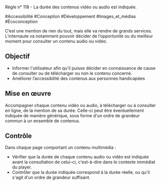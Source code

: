 
Règle n° 118  - La durée des contenus vidéo ou audio est indiquée.

#Accessibilité #Conception #Développement #Images_et_médias #Écoconception

C’est une mention de rien du tout, mais elle va rendre de grands services. L’internaute va notamment pouvoir décider de l’opportunité ou du meilleur moment pour consulter un contenu audio ou vidéo.

Objectif
--------

*   Informer l'utilisateur afin qu'il puisse décider en connaissance de cause de consulter ou de télécharger ou non le contenu concerné.
*   Améliorer l’accessibilité des contenus aux personnes handicapées

Mise en œuvre
-------------

Accompagner chaque contenu vidéo ou audio, à télécharger ou à consulter en ligne, de la mention de sa durée. Celle-ci peut être éventuellement indiquée de manière générique, sous forme d'un ordre de grandeur commun à un ensemble de contenus.

Contrôle
--------

Dans chaque page comportant un contenu multimédia :

*   Vérifier que la durée de chaque contenu audio ou vidéo est indiquée avant la consultation de celui-ci, c'est-à-dire dans le contexte immédiat du player.
*   Contrôler que la durée indiquée correspond à la durée réelle, ou qu'il s'agit d'un ordre de grandeur suffisant.
